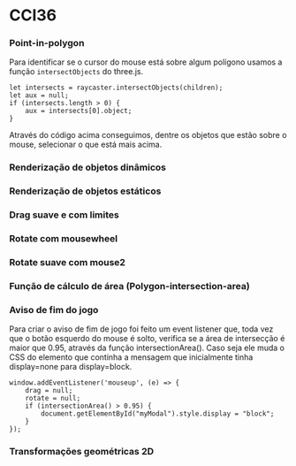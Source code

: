 # CCI36

### Point-in-polygon

Para identificar se o cursor do mouse está sobre algum polígono usamos a função ```intersectObjects``` do three.js.
```
let intersects = raycaster.intersectObjects(children);
let aux = null;
if (intersects.length > 0) {
    aux = intersects[0].object;
}
```
Através do código acima conseguimos, dentre os objetos que estão sobre o mouse, selecionar o que está mais acima.

### Renderização de objetos dinâmicos

### Renderização de objetos estáticos

### Drag suave e com limites

### Rotate com mousewheel

### Rotate suave com mouse2

### Função de cálculo de área (Polygon-intersection-area)

### Aviso de fim do jogo
Para criar o aviso de fim de jogo foi feito um event listener que, toda vez que o botão esquerdo do mouse é solto, verifica se a área de intersecção é maior que 0.95, através da função intersectionArea(). Caso seja ele muda o CSS do elemento que continha a mensagem que inicialmente tinha display=none para display=block.
```
window.addEventListener('mouseup', (e) => {
    drag = null;
    rotate = null;
    if (intersectionArea() > 0.95) {
        document.getElementById("myModal").style.display = "block";
    }
});
```

### Transformações geométricas 2D
